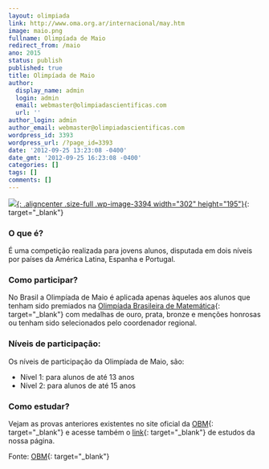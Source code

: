 ```yaml
---
layout: olimpiada 
link: http://www.oma.org.ar/internacional/may.htm
image: maio.png 
fullname: Olimpíada de Maio 
redirect_from: /maio
ano: 2015
status: publish
published: true
title: Olimpíada de Maio
author:
  display_name: admin
  login: admin
  email: webmaster@olimpiadascientificas.com
  url: ''
author_login: admin
author_email: webmaster@olimpiadascientificas.com
wordpress_id: 3393
wordpress_url: /?page_id=3393
date: '2012-09-25 13:23:08 -0400'
date_gmt: '2012-09-25 16:23:08 -0400'
categories: []
tags: []
comments: []
---
```


[![](/wp-content/uploads/2012/09/maio.png){: .aligncenter .size-full .wp-image-3394 width="302" height="195"}][1]{: target="_blank"}

### O que é?

É uma competição realizada para jovens alunos, disputada em dois níveis por países da América Latina, Espanha e Portugal.


### Como participar?

No Brasil a Olimpíada de Maio é aplicada apenas àqueles aos alunos que tenham sido premiados na [Olimpíada Brasileira de Matemática][2]{: target="_blank"} com medalhas de ouro, prata, bronze e menções honrosas ou tenham
sido selecionados pelo coordenador regional.


### Níveis de participação:

Os níveis de participação da Olimpíada de Maio, são:


* Nível 1: para alunos de até 13 anos
* Nível 2: para alunos de até 15 anos
  




### Como estudar?

Vejam as provas anteriores existentes no site oficial da [OBM][3]{: target="_blank"} e acesse também o [link][4]{: target="_blank"} de estudos da nossa página.


Fonte: [OBM][5]{: target="_blank"}

  
 



[1]: http://www.oma.org.ar/internacional/may.htm "Olimpíadas de Maio"
[2]: /olimpiadas/olimpiadas-de-matematica/obm/ "Olimpíada Brasileira de Matemática"
[3]: http://www.obm.org.br/opencms/como_se_preparar/provas/provas_maio.html "Olimpíada Brasileira de Matemática"
[4]: /estudo/matematica/ "Estudo de Matemática"
[5]: http://www.obm.org.br/opencms/competicoes/internacionais/olimp_maio.html "Olimpíadas de Maio"

